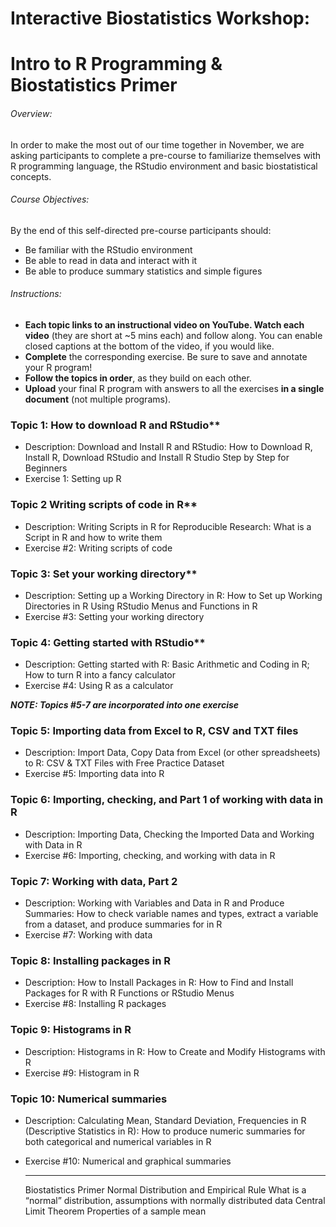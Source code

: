# Interactive Biostatistics Workshop: 
# Intro to R Programming & Biostatistics Primer

###### Overview: 
In order to make the most out of our time together in November, we are asking participants to complete a pre-course to familiarize themselves with R programming language, the RStudio environment and basic biostatistical concepts.  

###### Course Objectives: 	
By the end of this self-directed pre-course participants should: 
-	Be familiar with the RStudio environment
-	Be able to read in data and interact with it
-	Be able to produce summary statistics and simple figures

###### Instructions:
-	**Each topic links to an instructional video on YouTube. Watch each video** (they are short at ~5 mins each) and follow along. You can enable closed captions at the bottom of the video, if you would like.
-	**Complete** the corresponding exercise. Be sure to save and annotate your R program!
-	**Follow the topics in order**, as they build on each other.
-	**Upload** your final R program with answers to all the exercises **in a single document** (not multiple programs).  


### Topic 1:	How to download R and RStudio**
- Description: Download and Install R and RStudio: How to Download R, Install R, Download RStudio and Install R Studio Step by Step for Beginners	
- Exercise 1: Setting up R

### Topic 2 Writing scripts of code in R**
- Description: Writing Scripts in R for Reproducible Research: What is a Script in R and how to write them	
- Exercise #2: Writing scripts of code

### Topic 3:	Set your working directory**
- Description: Setting up a Working Directory in R: How to Set up Working Directories in R Using RStudio Menus and Functions in R	
- Exercise #3: Setting your working directory

### Topic 4:	Getting started with RStudio**
- Description: Getting started with R: Basic Arithmetic and Coding in R; How to turn R into a fancy calculator	
- Exercise #4: Using R as a calculator

***NOTE: Topics #5-7 are incorporated into one exercise***

### Topic 5:	Importing data from Excel to R, CSV and TXT files 
- Description: Import Data, Copy Data from Excel (or other spreadsheets) to R: CSV & TXT Files with Free Practice Dataset
- Exercise #5: Importing data into R

### Topic 6: Importing, checking, and Part 1 of working with data in R
- Description: Importing Data, Checking the Imported Data and Working with Data in R	
- Exercise #6: Importing, checking, and working with data in R

### Topic 7:	Working with data, Part 2
- Description: Working with Variables and Data in R and Produce Summaries: How to check variable names and types, extract a variable from a dataset, and produce summaries for in R	
- Exercise #7: Working with data

### Topic 8:	Installing packages in R
- Description: How to Install Packages in R: How to Find and Install Packages for R with R Functions or RStudio Menus
- Exercise #8: Installing R packages

### Topic 9:	Histograms in R 
- Description: Histograms in R: How to Create and Modify Histograms with R	
- Exercise #9: Histogram in R

### Topic 10:	Numerical summaries   
- Description: Calculating Mean, Standard Deviation, Frequencies in R (Descriptive Statistics in R): How to produce numeric summaries for both categorical and numerical variables in R
- Exercise #10: Numerical and graphical summaries

	---------------------------------------------------------------------------------
  Biostatistics Primer
	Normal Distribution and Empirical Rule
What is a “normal” distribution, assumptions with normally distributed data	
	Central Limit Theorem
Properties of a sample mean	
